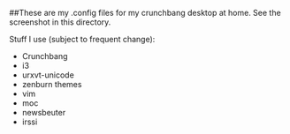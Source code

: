 ##These are my .config files for my crunchbang desktop at home.  See the screenshot in this directory.

Stuff I use (subject to frequent change):

* Crunchbang
* i3
* urxvt-unicode
* zenburn themes
* vim
* moc
* newsbeuter
* irssi

